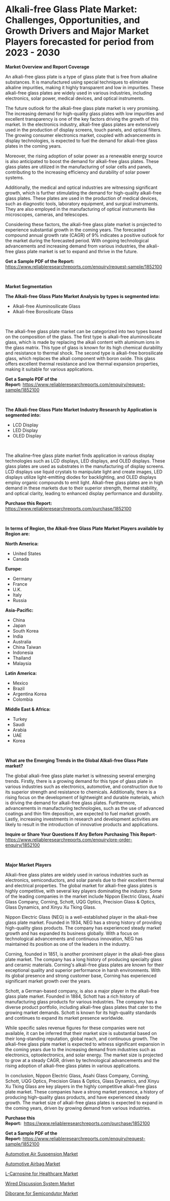 <p><h1>Alkali-free Glass Plate Market: Challenges, Opportunities, and Growth Drivers and Major Market Players forecasted for period from 2023 - 2030</h1></p><p><strong>Market Overview and Report Coverage</strong></p>
<p><p>An alkali-free glass plate is a type of glass plate that is free from alkaline substances. It is manufactured using special techniques to eliminate alkaline impurities, making it highly transparent and low in impurities. These alkali-free glass plates are widely used in various industries, including electronics, solar power, medical devices, and optical instruments.</p><p>The future outlook for the alkali-free glass plate market is very promising. The increasing demand for high-quality glass plates with low impurities and excellent transparency is one of the key factors driving the growth of this market. In the electronics industry, alkali-free glass plates are extensively used in the production of display screens, touch panels, and optical filters. The growing consumer electronics market, coupled with advancements in display technologies, is expected to fuel the demand for alkali-free glass plates in the coming years.</p><p>Moreover, the rising adoption of solar power as a renewable energy source is also anticipated to boost the demand for alkali-free glass plates. These glass plates are utilized in the manufacturing of solar cells and panels, contributing to the increasing efficiency and durability of solar power systems.</p><p>Additionally, the medical and optical industries are witnessing significant growth, which is further stimulating the demand for high-quality alkali-free glass plates. These plates are used in the production of medical devices, such as diagnostic tools, laboratory equipment, and surgical instruments. They are also employed in the manufacturing of optical instruments like microscopes, cameras, and telescopes.</p><p>Considering these factors, the alkali-free glass plate market is projected to experience substantial growth in the coming years. The forecasted compound annual growth rate (CAGR) of 9% indicates a positive outlook for the market during the forecasted period. With ongoing technological advancements and increasing demand from various industries, the alkali-free glass plate market is set to expand and thrive in the future.</p></p>
<p><strong>Get a Sample PDF of the Report:</strong> <a href="https://www.reliableresearchreports.com/enquiry/request-sample/1852100">https://www.reliableresearchreports.com/enquiry/request-sample/1852100</a></p>
<p>&nbsp;</p>
<p><strong>Market Segmentation</strong></p>
<p><strong>The Alkali-free Glass Plate Market Analysis by types is segmented into:</strong></p>
<p><ul><li>Alkali-free Aluminosilicate Glass</li><li>Alkali-free Borosilicate Glass</li></ul></p>
<p>&nbsp;</p>
<p><p>The alkali-free glass plate market can be categorized into two types based on the composition of the glass. The first type is alkali-free aluminosilicate glass, which is made by replacing the alkali content with aluminum ions in the glass matrix. This type of glass is known for its high chemical durability and resistance to thermal shock. The second type is alkali-free borosilicate glass, which replaces the alkali component with boron oxide. This glass offers excellent thermal resistance and low thermal expansion properties, making it suitable for various applications.</p></p>
<p><strong>Get a Sample PDF of the Report:</strong>&nbsp;<a href="https://www.reliableresearchreports.com/enquiry/request-sample/1852100">https://www.reliableresearchreports.com/enquiry/request-sample/1852100</a></p>
<p>&nbsp;</p>
<p><strong>The Alkali-free Glass Plate Market Industry Research by Application is segmented into:</strong></p>
<p><ul><li>LCD Display</li><li>LED Display</li><li>OLED Display</li></ul></p>
<p>&nbsp;</p>
<p><p>The alkaline-free glass plate market finds application in various display technologies such as LCD displays, LED displays, and OLED displays. These glass plates are used as substrates in the manufacturing of display screens. LCD displays use liquid crystals to manipulate light and create images, LED displays utilize light-emitting diodes for backlighting, and OLED displays employ organic compounds to emit light. Alkali-free glass plates are in high demand in these markets due to their superior strength, thermal stability, and optical clarity, leading to enhanced display performance and durability.</p></p>
<p><strong>Purchase this Report:</strong>&nbsp; <a href="https://www.reliableresearchreports.com/purchase/1852100">https://www.reliableresearchreports.com/purchase/1852100</a></p>
<p>&nbsp;</p>
<p><strong>In terms of Region, the Alkali-free Glass Plate Market Players available by Region are:</strong></p>
<p>
    <p> <strong> North America: </strong>
        <ul>
            <li>United States</li>
            <li>Canada</li>
        </ul>
        </p> 
    <p> <strong> Europe: </strong>
        <ul>
            <li>Germany</li>
            <li>France</li>
            <li>U.K.</li>
            <li>Italy</li>
            <li>Russia</li>
        </ul>
        </p> 
    <p> <strong> Asia-Pacific: </strong>
        <ul>
            <li>China</li>
            <li>Japan</li>
            <li>South Korea</li>
            <li>India</li>
            <li>Australia</li>
            <li>China Taiwan</li>
            <li>Indonesia</li>
            <li>Thailand</li>
            <li>Malaysia</li>
        </ul>
        </p> 
    <p> <strong> Latin America: </strong>
        <ul>
            <li>Mexico</li>
            <li>Brazil</li>
            <li>Argentina Korea</li>
            <li>Colombia</li>
        </ul>
        </p> 
    <p> <strong> Middle East & Africa: </strong>
        <ul>
            <li>Turkey</li>
            <li>Saudi</li>
            <li>Arabia</li>
            <li>UAE</li>
            <li>Korea</li>
        </ul>
    </p>
    </p>
<p>&nbsp;</p>
<p><strong>What are the Emerging Trends in the Global Alkali-free Glass Plate market?</strong></p>
<p><p>The global alkali-free glass plate market is witnessing several emerging trends. Firstly, there is a growing demand for this type of glass plate in various industries such as electronics, automotive, and construction due to its superior strength and resistance to chemicals. Additionally, there is a rising focus on the development of lightweight and durable materials, which is driving the demand for alkali-free glass plates. Furthermore, advancements in manufacturing technologies, such as the use of advanced coatings and thin film deposition, are expected to fuel market growth. Lastly, increasing investments in research and development activities are likely to result in the introduction of innovative products and applications.</p></p>
<p><strong>Inquire or Share Your Questions If Any Before Purchasing This Report</strong>- <a href="https://www.reliableresearchreports.com/enquiry/pre-order-enquiry/1852100">https://www.reliableresearchreports.com/enquiry/pre-order-enquiry/1852100</a></p>
<p>&nbsp;</p>
<p><strong>Major Market Players</strong></p>
<p><p>Alkali-free glass plates are widely used in various industries such as electronics, semiconductors, and solar panels due to their excellent thermal and electrical properties. The global market for alkali-free glass plates is highly competitive, with several key players dominating the industry. Some of the leading companies in the market include Nippon Electric Glass, Asahi Glass Company, Corning, Schott, UQG Optics, Precision Glass & Optics, Glass Dynamics, and Xinyu Xu Tking Glass.</p><p>Nippon Electric Glass (NEG) is a well-established player in the alkali-free glass plate market. Founded in 1934, NEG has a strong history of providing high-quality glass products. The company has experienced steady market growth and has expanded its business globally. With a focus on technological advancements and continuous innovation, NEG has maintained its position as one of the leaders in the industry.</p><p>Corning, founded in 1851, is another prominent player in the alkali-free glass plate market. The company has a long history of producing specialty glass and ceramic materials. Corning's alkali-free glass plates are known for their exceptional quality and superior performance in harsh environments. With its global presence and strong customer base, Corning has experienced significant market growth over the years.</p><p>Schott, a German-based company, is also a major player in the alkali-free glass plate market. Founded in 1884, Schott has a rich history of manufacturing glass products for various industries. The company has a diverse product portfolio, including alkali-free glass plates that cater to the growing market demands. Schott is known for its high-quality standards and continues to expand its market presence worldwide.</p><p>While specific sales revenue figures for these companies were not available, it can be inferred that their market size is substantial based on their long-standing reputation, global reach, and continuous growth. The alkali-free glass plate market is expected to witness significant expansion in the coming years due to the increasing demand from industries such as electronics, optoelectronics, and solar energy. The market size is projected to grow at a steady CAGR, driven by technological advancements and the rising adoption of alkali-free glass plates in various applications.</p><p>In conclusion, Nippon Electric Glass, Asahi Glass Company, Corning, Schott, UQG Optics, Precision Glass & Optics, Glass Dynamics, and Xinyu Xu Tking Glass are key players in the highly competitive alkali-free glass plate market. These companies have a strong market presence, a history of producing high-quality glass products, and have experienced steady growth. The market size of alkali-free glass plates is expected to expand in the coming years, driven by growing demand from various industries.</p></p>
<p><strong>Purchase this Report:</strong>&nbsp;&nbsp;<a href="https://www.reliableresearchreports.com/purchase/1852100">https://www.reliableresearchreports.com/purchase/1852100</a></p>
<p></p>
<p><strong>Get a Sample PDF of the Report:</strong>&nbsp;<a href="https://www.reliableresearchreports.com/enquiry/request-sample/1852100">https://www.reliableresearchreports.com/enquiry/request-sample/1852100</a></p>
<p><p><a href="https://www.linkedin.com/pulse/automotive-air-suspension-market-research-report-unlocks-t3uyf/">Automotive Air Suspension Market</a></p><p><a href="https://www.linkedin.com/pulse/automotive-airbag-market-size-share-global-analysis-report-2023-vkmdf/">Automotive Airbag Market</a></p><p><a href="https://medium.com/@keenanmarks2023/l-carnosine-for-healthcare-market-comprehensive-assessment-by-type-application-and-geography-2cc3bc6765e1">L-Carnosine for Healthcare Market</a></p><p><a href="https://github.com/deliacustodio40/Market-Research-Report-List-1/blob/main/wired-discussion-system-market.md">Wired Discussion System Market</a></p><p><a href="https://medium.com/@lilakautzer2023/diborane-for-semicondutor-market-analysis-and-sze-forecasted-for-period-from-2023-to-2030-0e09a0e91cd3">Diborane for Semicondutor Market</a></p></p>